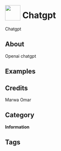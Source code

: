 # <img src="https://raw.githack.com/FortAwesome/Font-Awesome/master/svgs/solid/robot.svg" card_color="#0C5DAF" width="50" height="50" style="vertical-align:bottom"/> Chatgpt
Chatgpt

## About
Openai chatgpt

## Examples

## Credits
Marwa Omar

## Category
**Information**

## Tags

